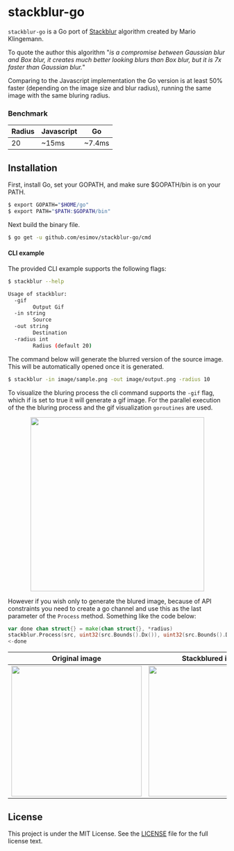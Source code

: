 # stackblur-go
`stackblur-go` is a Go port of [Stackblur](http://incubator.quasimondo.com/processing/fast_blur_deluxe.php) algorithm created by Mario Klingemann.

To quote the author this algorithm "*is a compromise between Gaussian blur and Box blur, it creates much better looking blurs than Box blur, but it is 7x faster than Gaussian blur.*" 

Comparing to the Javascript implementation the Go version is at least 50% faster (depending on the image size and blur radius), running the same image with the same bluring radius.

### Benchmark
Radius       | Javascript  | Go
-------------|-------------|-------------
20           | ~15ms       | ~7.4ms

## Installation

First, install Go, set your GOPATH, and make sure $GOPATH/bin is on your PATH.

```bash
$ export GOPATH="$HOME/go"
$ export PATH="$PATH:$GOPATH/bin"
```
Next build the binary file.

```bash
$ go get -u github.com/esimov/stackblur-go/cmd
```

#### CLI example

The provided CLI example supports the following flags:
```bash
$ stackblur --help

Usage of stackblur:
  -gif
    	Output Gif
  -in string
    	Source
  -out string
    	Destination
  -radius int
    	Radius (default 20)
```
The command below will generate the blurred version of the source image. This will be automatically opened once it is generated.

```bash
$ stackblur -in image/sample.png -out image/output.png -radius 10
```
To visualize the bluring process the cli command supports the `-gif` flag, which if is set to true it will generate a gif image. For the parallel execution of the the bluring process and the gif visualization `goroutines` are used. 

<p align="center">
<img src="https://user-images.githubusercontent.com/883386/30024201-5565b990-917b-11e7-81b4-d94ffc3e11f3.gif" height=400/>
</p>

However if you wish only to generate the blured image, because of API constraints you need to create a go channel and use this as the last parameter of the `Process` method. Something like the code below:

```Go
var done chan struct{} = make(chan struct{}, *radius)
stackblur.Process(src, uint32(src.Bounds().Dx()), uint32(src.Bounds().Dy()), uint32(*radius), done)
<-done
```

| Original image | Stackblured image |
|:--:|:--:|
| <img src="https://github.com/esimov/stackblur-go/blob/master/image/sample.png" height="300"> | <img src="https://github.com/esimov/stackblur-go/blob/master/image/output.png" height="300"> |


## License

This project is under the MIT License. See the [LICENSE](https://github.com/esimov/stackblur-go/blob/master/LICENSE) file for the full license text.
